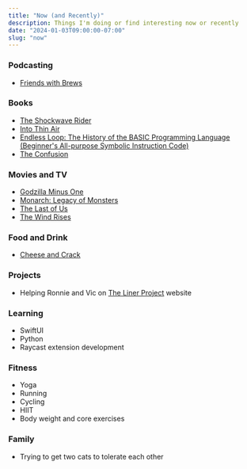 ```yaml
---
title: "Now (and Recently)"
description: Things I'm doing or find interesting now or recently
date: "2024-01-03T09:00:00-07:00"
slug: "now"
---
```


### Podcasting

- [Friends with Brews](https://friendswithbrews.com)

### Books

- [The Shockwave Rider](https://books.apple.com/us/book/the-shockwave-rider/id845634177)
- [Into Thin Air](https://books.apple.com/us/book/into-thin-air/id419951578)
- [Endless Loop: The History of the BASIC Programming Language (Beginner's All-purpose Symbolic Instruction Code)](https://www.amazon.com/Endless-Loop-Programming-All-purpose-Instruction/dp/1974277070)
- [The Confusion](https://books.apple.com/us/book/the-confusion/id360608725)

### Movies and TV

- [Godzilla Minus One](https://en.wikipedia.org/wiki/Godzilla_Minus_One)
- [Monarch: Legacy of Monsters](https://tv.apple.com/us/show/monarch-legacy-of-monsters/umc.cmc.62l8x0ixrhyq3yaqa5y8yo7ew)
- [The Last of Us](https://www.hbo.com/the-last-of-us)
- [The Wind Rises](https://en.wikipedia.org/wiki/The_Wind_Rises)

### Food and Drink

- [Cheese and Crack](http://www.cheeseandcrack.com)

### Projects

- Helping Ronnie and Vic on [The Liner Project](https://thelinerproject.com) website

### Learning

- SwiftUI
- Python
- Raycast extension development

### Fitness

- Yoga
- Running
- Cycling
- HIIT
- Body weight and core exercises

### Family

- Trying to get two cats to tolerate each other

